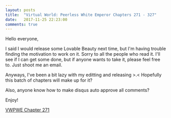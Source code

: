 ```yaml
---
layout: posts
title:  "Virtual World: Peerless White Emperor Chapters 271 - 327"
date:   2017-11-25 22:23:00
comments: true
---
```


Hello everyone,

I said I would release some Lovable Beauty next time, but I'm having trouble finding the motivation to work on it. Sorry to all the people who read it. I'll see if I can get some done, but if anyone wants to take it, please feel free to. Just shoot me an email.

Anyways, I've been a bit lazy with my editting and releasing >.< Hopefully this batch of chapters will make up for it?

Also, anyone know how to make disqus auto approve all comments?

Enjoy!

[VWPWE Chapter 271][vwpwe0271]

[vwpwe0271]: {{site.url}}/translations/vwpwe/0271
